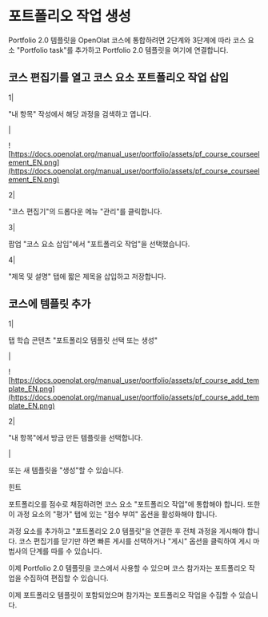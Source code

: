 # 포트폴리오 작업 생성

Portfolio 2.0 템플릿을 OpenOlat 코스에 통합하려면 2단계와 3단계에 따라 코스 요소 "Portfolio task"를 추가하고 Portfolio 2.0 템플릿을 여기에 연결합니다.

## 코스 편집기를 열고 코스 요소 포트폴리오 작업 삽입

1|

"내 항목" 작성에서 해당 과정을 검색하고 엽니다.

|

![https://docs.openolat.org/manual_user/portfolio/assets/pf_course_courseelement_EN.png](https://docs.openolat.org/manual_user/portfolio/assets/pf_course_courseelement_EN.png)

2|

"코스 편집기"의 드롭다운 메뉴 "관리"를 클릭합니다.

3|

팝업 "코스 요소 삽입"에서 "포트폴리오 작업"을 선택했습니다.

4|

"제목 및 설명" 탭에 짧은 제목을 삽입하고 저장합니다.

## 코스에 템플릿 추가

1|

탭 학습 콘텐츠 "포트폴리오 템플릿 선택 또는 생성"

|

![https://docs.openolat.org/manual_user/portfolio/assets/pf_course_add_template_EN.png](https://docs.openolat.org/manual_user/portfolio/assets/pf_course_add_template_EN.png)

2|

"내 항목"에서 방금 만든 템플릿을 선택합니다.

|

또는 새 템플릿을 "생성"할 수 있습니다.

힌트

포트폴리오를 점수로 채점하려면 코스 요소 "포트폴리오 작업"에 통합해야 합니다. 또한 이 과정 요소의 "평가" 탭에 있는 "점수 부여" 옵션을 활성화해야 합니다.

과정 요소를 추가하고 "포트폴리오 2.0 템플릿"을 연결한 후 전체 과정을 게시해야 합니다. 코스 편집기를 닫기만 하면 빠른 게시를 선택하거나 "게시" 옵션을 클릭하여 게시 마법사의 단계를 따를 수 있습니다.

이제 Portfolio 2.0 템플릿을 코스에서 사용할 수 있으며 코스 참가자는 포트폴리오 작업을 수집하여 편집할 수 있습니다.

이제 포트폴리오 템플릿이 포함되었으며 참가자는 포트폴리오 작업을 수집할 수 있습니다.